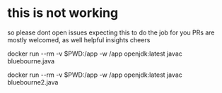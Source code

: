 # this is not working 

so please dont open issues expecting this to do the job for you
PRs are mostly welcomed, as well helpful insights
cheers

docker run --rm -v $PWD:/app -w /app openjdk:latest javac bluebourne.java 

docker run --rm -v $PWD:/app -w /app openjdk:latest javac bluebourne2.java

